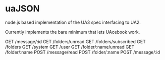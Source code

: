uaJSON
======
node.js based implementation of the UA3 spec interfacing to UA2.

Currently implements the bare minimum that lets UAcebook work.

GET   /message/:id
GET   /folders/unread
GET   /folders/subscribed
GET   /folders
GET   /system
GET   /user
GET   /folder/:name/unread
GET   /folder/:name
POST  /message/read
POST  /folder/:name
POST  /message/:id
